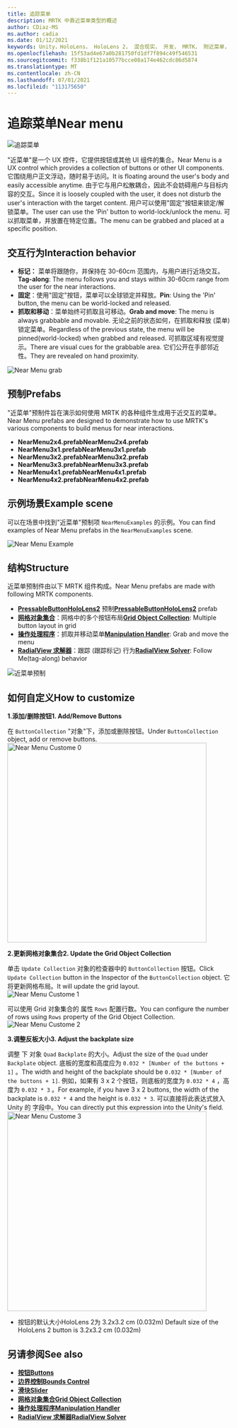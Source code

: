 ```yaml
---
title: 追踪菜单
description: MRTK 中靠近菜单类型的概述
author: CDiaz-MS
ms.author: cadia
ms.date: 01/12/2021
keywords: Unity，HoloLens， HoloLens 2， 混合现实， 开发， MRTK， 附近菜单，
ms.openlocfilehash: 15f53ad4e67a0b281750fd1df7f894c49f546531
ms.sourcegitcommit: f338b1f121a10577bcce08a174e462cdc86d5874
ms.translationtype: MT
ms.contentlocale: zh-CN
ms.lasthandoff: 07/01/2021
ms.locfileid: "113175650"
---
```

# <a name="near-menu"></a><span data-ttu-id="2cdf9-104">追踪菜单</span><span class="sxs-lookup"><span data-stu-id="2cdf9-104">Near menu</span></span>

![追踪菜单](../images/near-menu/MRTK_UX_NearMenu.png)

<span data-ttu-id="2cdf9-106">"近菜单"是一个 UX 控件，它提供按钮或其他 UI 组件的集合。</span><span class="sxs-lookup"><span data-stu-id="2cdf9-106">Near Menu is a UX control which provides a collection of buttons or other UI components.</span></span> <span data-ttu-id="2cdf9-107">它围绕用户正文浮动，随时易于访问。</span><span class="sxs-lookup"><span data-stu-id="2cdf9-107">It is floating around the user's body and easily accessible anytime.</span></span> <span data-ttu-id="2cdf9-108">由于它与用户松散耦合，因此不会妨碍用户与目标内容的交互。</span><span class="sxs-lookup"><span data-stu-id="2cdf9-108">Since it is loosely coupled with the user, it does not disturb the user's interaction with the target content.</span></span> <span data-ttu-id="2cdf9-109">用户可以使用"固定"按钮来锁定/解锁菜单。</span><span class="sxs-lookup"><span data-stu-id="2cdf9-109">The user can use the 'Pin' button to world-lock/unlock the menu.</span></span> <span data-ttu-id="2cdf9-110">可以抓取菜单，并放置在特定位置。</span><span class="sxs-lookup"><span data-stu-id="2cdf9-110">The menu can be grabbed and placed at a specific position.</span></span>

## <a name="interaction-behavior"></a><span data-ttu-id="2cdf9-111">交互行为</span><span class="sxs-lookup"><span data-stu-id="2cdf9-111">Interaction behavior</span></span>

- <span data-ttu-id="2cdf9-112">**标记：** 菜单将跟随你，并保持在 30-60cm 范围内，与用户进行近场交互。</span><span class="sxs-lookup"><span data-stu-id="2cdf9-112">**Tag-along**: The menu follows you and stays within 30-60cm range from the user for the near interactions.</span></span>
- <span data-ttu-id="2cdf9-113">**固定**：使用"固定"按钮，菜单可以全球锁定并释放。</span><span class="sxs-lookup"><span data-stu-id="2cdf9-113">**Pin**: Using the 'Pin' button, the menu can be world-locked and released.</span></span>
- <span data-ttu-id="2cdf9-114">**抓取和移动**：菜单始终可抓取且可移动。</span><span class="sxs-lookup"><span data-stu-id="2cdf9-114">**Grab and move**: The menu is always grabbable and movable.</span></span> <span data-ttu-id="2cdf9-115">无论之前的状态如何，在抓取和释放 (菜单) 锁定菜单。</span><span class="sxs-lookup"><span data-stu-id="2cdf9-115">Regardless of the previous state, the menu will be pinned(world-locked) when grabbed and released.</span></span> <span data-ttu-id="2cdf9-116">可抓取区域有视觉提示。</span><span class="sxs-lookup"><span data-stu-id="2cdf9-116">There are visual cues for the grabbable area.</span></span> <span data-ttu-id="2cdf9-117">它们公开在手部邻近性。</span><span class="sxs-lookup"><span data-stu-id="2cdf9-117">They are revealed on hand proximity.</span></span>

<img src="../images/near-menu/MRTK_UX_NearMenu_Grab.png" alt="Near Menu grab">

## <a name="prefabs"></a><span data-ttu-id="2cdf9-118">预制</span><span class="sxs-lookup"><span data-stu-id="2cdf9-118">Prefabs</span></span>

<span data-ttu-id="2cdf9-119">"近菜单"预制件旨在演示如何使用 MRTK 的各种组件生成用于近交互的菜单。</span><span class="sxs-lookup"><span data-stu-id="2cdf9-119">Near Menu prefabs are designed to demonstrate how to use MRTK's various components to build menus for near interactions.</span></span>

- <span data-ttu-id="2cdf9-120">**NearMenu2x4.prefab**</span><span class="sxs-lookup"><span data-stu-id="2cdf9-120">**NearMenu2x4.prefab**</span></span>
- <span data-ttu-id="2cdf9-121">**NearMenu3x1.prefab**</span><span class="sxs-lookup"><span data-stu-id="2cdf9-121">**NearMenu3x1.prefab**</span></span>
- <span data-ttu-id="2cdf9-122">**NearMenu3x2.prefab**</span><span class="sxs-lookup"><span data-stu-id="2cdf9-122">**NearMenu3x2.prefab**</span></span>
- <span data-ttu-id="2cdf9-123">**NearMenu3x3.prefab**</span><span class="sxs-lookup"><span data-stu-id="2cdf9-123">**NearMenu3x3.prefab**</span></span>
- <span data-ttu-id="2cdf9-124">**NearMenu4x1.prefab**</span><span class="sxs-lookup"><span data-stu-id="2cdf9-124">**NearMenu4x1.prefab**</span></span>
- <span data-ttu-id="2cdf9-125">**NearMenu4x2.prefab**</span><span class="sxs-lookup"><span data-stu-id="2cdf9-125">**NearMenu4x2.prefab**</span></span>

## <a name="example-scene"></a><span data-ttu-id="2cdf9-126">示例场景</span><span class="sxs-lookup"><span data-stu-id="2cdf9-126">Example scene</span></span>

<span data-ttu-id="2cdf9-127">可以在场景中找到"近菜单"预制项 `NearMenuExamples` 的示例。</span><span class="sxs-lookup"><span data-stu-id="2cdf9-127">You can find examples of Near Menu prefabs in the `NearMenuExamples` scene.</span></span>

<img src="../images/near-menu/MRTK_UX_NearMenu_Examples.png" alt="Near Menu Example">

## <a name="structure"></a><span data-ttu-id="2cdf9-128">结构</span><span class="sxs-lookup"><span data-stu-id="2cdf9-128">Structure</span></span>

<span data-ttu-id="2cdf9-129">近菜单预制件由以下 MRTK 组件构成。</span><span class="sxs-lookup"><span data-stu-id="2cdf9-129">Near Menu prefabs are made with following MRTK components.</span></span>

- <span data-ttu-id="2cdf9-130">[**PressableButtonHoloLens2**](button.md) 预制</span><span class="sxs-lookup"><span data-stu-id="2cdf9-130">[**PressableButtonHoloLens2**](button.md) prefab</span></span>
- <span data-ttu-id="2cdf9-131">[**网格对象集合**](object-collection.md)：网格中的多个按钮布局</span><span class="sxs-lookup"><span data-stu-id="2cdf9-131">[**Grid Object Collection**](object-collection.md): Multiple button layout in grid</span></span>
- <span data-ttu-id="2cdf9-132">[**操作处理程序**](manipulation-handler.md)：抓取并移动菜单</span><span class="sxs-lookup"><span data-stu-id="2cdf9-132">[**Manipulation Handler**](manipulation-handler.md): Grab and move the menu</span></span>
- <span data-ttu-id="2cdf9-133">[**RadialView 求解器**](solvers/solver.md)：跟踪 (跟踪标记) 行为</span><span class="sxs-lookup"><span data-stu-id="2cdf9-133">[**RadialView Solver**](solvers/solver.md): Follow Me(tag-along) behavior</span></span>

![近菜单预制](../images/near-menu/MRTK_UX_NearMenu_Structure.png)

## <a name="how-to-customize"></a><span data-ttu-id="2cdf9-135">如何自定义</span><span class="sxs-lookup"><span data-stu-id="2cdf9-135">How to customize</span></span>

<span data-ttu-id="2cdf9-136">**1.添加/删除按钮**</span><span class="sxs-lookup"><span data-stu-id="2cdf9-136">**1. Add/Remove Buttons**</span></span>

<span data-ttu-id="2cdf9-137">在 `ButtonCollection` "对象"下，添加或删除按钮。</span><span class="sxs-lookup"><span data-stu-id="2cdf9-137">Under `ButtonCollection` object, add or remove buttons.</span></span>  
<img src="../images/near-menu/MRTK_UX_NearMenu_Custom0.png" width="450" alt="Near Menu Custome 0">

<span data-ttu-id="2cdf9-138">**2.更新网格对象集合**</span><span class="sxs-lookup"><span data-stu-id="2cdf9-138">**2. Update the Grid Object Collection**</span></span>

<span data-ttu-id="2cdf9-139">单击 `Update Collection` 对象的检查器中的 `ButtonCollection` 按钮。</span><span class="sxs-lookup"><span data-stu-id="2cdf9-139">Click `Update Collection` button in the Inspector of the `ButtonCollection` object.</span></span> <span data-ttu-id="2cdf9-140">它将更新网格布局。</span><span class="sxs-lookup"><span data-stu-id="2cdf9-140">It will update the grid layout.</span></span>  
<img src="../images/near-menu/MRTK_UX_NearMenu_Custom1.png" alt="Near Menu Custome 1">

<span data-ttu-id="2cdf9-141">可以使用 Grid 对象集合的 属性 `Rows` 配置行数。</span><span class="sxs-lookup"><span data-stu-id="2cdf9-141">You can configure the number of rows using `Rows` property of the Grid Object Collection.</span></span>  
<img src="../images/near-menu/MRTK_UX_NearMenu_Custom2.png" alt="Near Menu Custome 2">

<span data-ttu-id="2cdf9-142">**3.调整反板大小**</span><span class="sxs-lookup"><span data-stu-id="2cdf9-142">**3. Adjust the backplate size**</span></span>

<span data-ttu-id="2cdf9-143">调整 下 对象 `Quad` `Backplate` 的大小。</span><span class="sxs-lookup"><span data-stu-id="2cdf9-143">Adjust the size of the `Quad` under `Backplate` object.</span></span> <span data-ttu-id="2cdf9-144">底板的宽度和高度应为 `0.032 * [Number of the buttons + 1]` 。</span><span class="sxs-lookup"><span data-stu-id="2cdf9-144">The width and height of the backplate should be `0.032 * [Number of the buttons + 1]`.</span></span> <span data-ttu-id="2cdf9-145">例如，如果有 3 x 2 个按钮，则底板的宽度为 `0.032 * 4` ，高度为 `0.032 * 3` 。</span><span class="sxs-lookup"><span data-stu-id="2cdf9-145">For example, if you have 3 x 2 buttons, the width of the backplate is `0.032 * 4` and the height is `0.032 * 3`.</span></span> <span data-ttu-id="2cdf9-146">可以直接将此表达式放入 Unity 的 字段中。</span><span class="sxs-lookup"><span data-stu-id="2cdf9-146">You can directly put this expression into the Unity's field.</span></span>  
<img src="../images/near-menu/MRTK_UX_NearMenu_Custom3.png" width="450" alt="Near Menu Custome 3">

- <span data-ttu-id="2cdf9-147">按钮的默认大小HoloLens 2为 3.2x3.2 cm (0.032m) </span><span class="sxs-lookup"><span data-stu-id="2cdf9-147">Default size of the HoloLens 2 button is 3.2x3.2 cm (0.032m)</span></span>

## <a name="see-also"></a><span data-ttu-id="2cdf9-148">另请参阅</span><span class="sxs-lookup"><span data-stu-id="2cdf9-148">See also</span></span>

- [<span data-ttu-id="2cdf9-149">**按钮**</span><span class="sxs-lookup"><span data-stu-id="2cdf9-149">**Buttons**</span></span>](button.md)
- [<span data-ttu-id="2cdf9-150">**边界控制**</span><span class="sxs-lookup"><span data-stu-id="2cdf9-150">**Bounds Control**</span></span>](bounds-control.md)
- [<span data-ttu-id="2cdf9-151">**滑块**</span><span class="sxs-lookup"><span data-stu-id="2cdf9-151">**Slider**</span></span>](sliders.md)
- [<span data-ttu-id="2cdf9-152">**网格对象集合**</span><span class="sxs-lookup"><span data-stu-id="2cdf9-152">**Grid Object Collection**</span></span>](object-collection.md)
- [<span data-ttu-id="2cdf9-153">**操作处理程序**</span><span class="sxs-lookup"><span data-stu-id="2cdf9-153">**Manipulation Handler**</span></span>](manipulation-handler.md)
- [<span data-ttu-id="2cdf9-154">**RadialView 求解器**</span><span class="sxs-lookup"><span data-stu-id="2cdf9-154">**RadialView Solver**</span></span>](solvers/solver.md)
